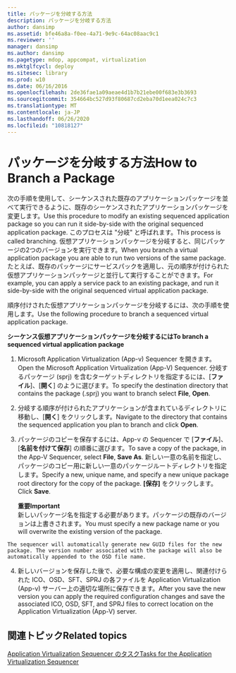 ```yaml
---
title: パッケージを分岐する方法
description: パッケージを分岐する方法
author: dansimp
ms.assetid: bfe46a8a-f0ee-4a71-9e9c-64ac08aac9c1
ms.reviewer: ''
manager: dansimp
ms.author: dansimp
ms.pagetype: mdop, appcompat, virtualization
ms.mktglfcycl: deploy
ms.sitesec: library
ms.prod: w10
ms.date: 06/16/2016
ms.openlocfilehash: 2de36fae1a09aeae4d1b7b21ebe00f683e3b3693
ms.sourcegitcommit: 354664bc527d93f80687cd2eba70d1eea024c7c3
ms.translationtype: MT
ms.contentlocale: ja-JP
ms.lasthandoff: 06/26/2020
ms.locfileid: "10818127"
---
```

# <span data-ttu-id="1ca1e-103">パッケージを分岐する方法</span><span class="sxs-lookup"><span data-stu-id="1ca1e-103">How to Branch a Package</span></span>


<span data-ttu-id="1ca1e-104">次の手順を使用して、シーケンスされた既存のアプリケーションパッケージを並べて実行できるように、既存のシーケンスされたアプリケーションパッケージを変更します。</span><span class="sxs-lookup"><span data-stu-id="1ca1e-104">Use this procedure to modify an existing sequenced application package so you can run it side-by-side with the original sequenced application package.</span></span> <span data-ttu-id="1ca1e-105">このプロセスは "分岐" と呼ばれます。</span><span class="sxs-lookup"><span data-stu-id="1ca1e-105">This process is called branching.</span></span> <span data-ttu-id="1ca1e-106">仮想アプリケーションパッケージを分岐すると、同じパッケージの2つのバージョンを実行できます。</span><span class="sxs-lookup"><span data-stu-id="1ca1e-106">When you branch a virtual application package you are able to run two versions of the same package.</span></span> <span data-ttu-id="1ca1e-107">たとえば、既存のパッケージにサービスパックを適用し、元の順序が付けられた仮想アプリケーションパッケージと並行して実行することができます。</span><span class="sxs-lookup"><span data-stu-id="1ca1e-107">For example, you can apply a service pack to an existing package, and run it side-by-side with the original sequenced virtual application package.</span></span>

<span data-ttu-id="1ca1e-108">順序付けされた仮想アプリケーションパッケージを分岐するには、次の手順を使用します。</span><span class="sxs-lookup"><span data-stu-id="1ca1e-108">Use the following procedure to branch a sequenced virtual application package.</span></span>

**<span data-ttu-id="1ca1e-109">シーケンス仮想アプリケーションパッケージを分岐するには</span><span class="sxs-lookup"><span data-stu-id="1ca1e-109">To branch a sequenced virtual application package</span></span>**

1.  <span data-ttu-id="1ca1e-110">Microsoft Application Virtualization (App-v) Sequencer を開きます。</span><span class="sxs-lookup"><span data-stu-id="1ca1e-110">Open the Microsoft Application Virtualization (App-V) Sequencer.</span></span> <span data-ttu-id="1ca1e-111">分岐するパッケージ (sprj) を含むターゲットディレクトリを指定するには、[**ファイル**]、[**開く**] のように選びます。</span><span class="sxs-lookup"><span data-stu-id="1ca1e-111">To specify the destination directory that contains the package (.sprj) you want to branch select **File**, **Open**.</span></span>

2.  <span data-ttu-id="1ca1e-112">分岐する順序が付けられたアプリケーションが含まれているディレクトリに移動し、[**開く**] をクリックします。</span><span class="sxs-lookup"><span data-stu-id="1ca1e-112">Navigate to the directory that contains the sequenced application you plan to branch and click **Open**.</span></span>

3.  <span data-ttu-id="1ca1e-113">パッケージのコピーを保存するには、App-v の Sequencer で [**ファイル**]、[**名前を付けて保存**] の順番に選びます。</span><span class="sxs-lookup"><span data-stu-id="1ca1e-113">To save a copy of the package, in the App-V Sequencer, select **File**, **Save As**.</span></span> <span data-ttu-id="1ca1e-114">新しい一意の名前を指定し、パッケージのコピー用に新しい一意のパッケージルートディレクトリを指定します。</span><span class="sxs-lookup"><span data-stu-id="1ca1e-114">Specify a new, unique name, and specify a new unique package root directory for the copy of the package.</span></span> <span data-ttu-id="1ca1e-115">**[保存]** をクリックします。</span><span class="sxs-lookup"><span data-stu-id="1ca1e-115">Click **Save**.</span></span>

    **<span data-ttu-id="1ca1e-116">重要</span><span class="sxs-lookup"><span data-stu-id="1ca1e-116">Important</span></span>**  
    <span data-ttu-id="1ca1e-117">新しいパッケージ名を指定する必要があります。パッケージの既存のバージョンは上書きされます。</span><span class="sxs-lookup"><span data-stu-id="1ca1e-117">You must specify a new package name or you will overwrite the existing version of the package.</span></span>



~~~
The sequencer will automatically generate new GUID files for the new package. The version number associated with the package will also be automatically appended to the OSD file name.
~~~

4. <span data-ttu-id="1ca1e-118">新しいバージョンを保存した後で、必要な構成の変更を適用し、関連付けられた ICO、OSD、SFT、SPRJ の各ファイルを Application Virtualization (App-v) サーバー上の適切な場所に保存できます。</span><span class="sxs-lookup"><span data-stu-id="1ca1e-118">After you save the new version you can apply the required configuration changes and save the associated ICO, OSD, SFT, and SPRJ files to correct location on the Application Virtualization (App-V) server.</span></span>

## <span data-ttu-id="1ca1e-119">関連トピック</span><span class="sxs-lookup"><span data-stu-id="1ca1e-119">Related topics</span></span>


[<span data-ttu-id="1ca1e-120">Application Virtualization Sequencer のタスク</span><span class="sxs-lookup"><span data-stu-id="1ca1e-120">Tasks for the Application Virtualization Sequencer</span></span>](tasks-for-the-application-virtualization-sequencer.md)









